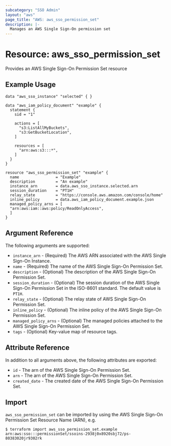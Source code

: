 ```yaml
---
subcategory: "SSO Admin"
layout: "aws"
page_title: "AWS: aws_sso_permission_set"
description: |-
  Manages an AWS Single Sign-On permission set
---
```


# Resource: aws_sso_permission_set

Provides an AWS Single Sign-On Permission Set resource

## Example Usage

```hcl
data "aws_sso_instance" "selected" { }

data "aws_iam_policy_document" "example" {
  statement {
    sid = "1"

    actions = [
      "s3:ListAllMyBuckets",
      "s3:GetBucketLocation",
    ]

    resources = [
      "arn:aws:s3:::*",
    ]
  }
}
	
resource "aws_sso_permission_set" "example" {
  name                = "Example"
  description         = "An example"
  instance_arn        = data.aws_sso_instance.selected.arn
  session_duration    = "PT1H"
  relay_state         = "https://console.aws.amazon.com/console/home"
  inline_policy       = data.aws_iam_policy_document.example.json
  managed_policy_arns = [
  "arn:aws:iam::aws:policy/ReadOnlyAccess",
  ]
}
```

## Argument Reference

The following arguments are supported:

* `instance_arn` - (Required) The AWS ARN associated with the AWS Single Sign-On Instance.
* `name` - (Required) The name of the AWS Single Sign-On Permission Set.
* `description` - (Optional) The description of the AWS Single Sign-On Permission Set.
* `session_duration` - (Optional) The session duration of the AWS Single Sign-On Permission Set in the ISO-8601 standard. The default value is `PT1H`. 
* `relay_state` - (Optional) The relay state of AWS Single Sign-On Permission Set. 
* `inline_policy` - (Optional) The inline policy of the AWS Single Sign-On Permission Set.
* `managed_policy_arns` - (Optional) The managed policies attached to the AWS Single Sign-On Permission Set.
* `tags` - (Optional) Key-value map of resource tags.

## Attribute Reference

In addition to all arguments above, the following attributes are exported:

* `id` - The arn of the AWS Single Sign-On Permission Set.
* `arn` - The arn of the AWS Single Sign-On Permission Set.
* `created_date` - The created date of the AWS Single Sign-On Permission Set.

## Import

`aws_sso_permission_set` can be imported by using the AWS Single Sign-On Permission Set Resource Name (ARN), e.g.

```
$ terraform import aws_sso_permission_set.example arn:aws:sso:::permissionSet/ssoins-2938j0x8920sbj72/ps-80383020jr9302rk
```
